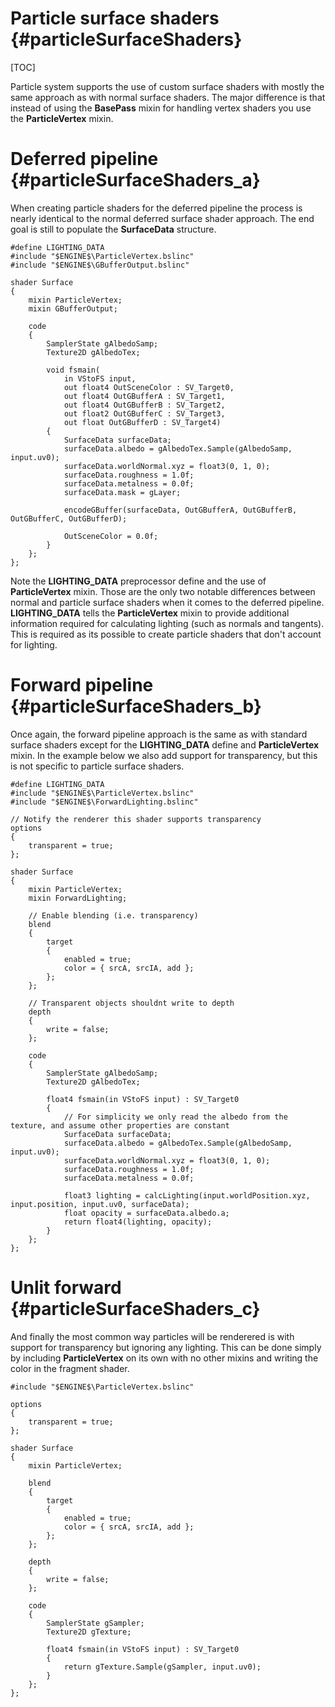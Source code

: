 Particle surface shaders					{#particleSurfaceShaders}
===============
[TOC]

Particle system supports the use of custom surface shaders with mostly the same approach as with normal surface shaders. The major difference is that instead of using the **BasePass** mixin for handling vertex shaders you use the **ParticleVertex** mixin.

# Deferred pipeline {#particleSurfaceShaders_a}
When creating particle shaders for the deferred pipeline the process is nearly identical to the normal deferred surface shader approach. The end goal is still to populate the **SurfaceData** structure.

~~~~~~~~~~~~~
#define LIGHTING_DATA
#include "$ENGINE$\ParticleVertex.bslinc"
#include "$ENGINE$\GBufferOutput.bslinc"

shader Surface
{
	mixin ParticleVertex;
	mixin GBufferOutput;

	code
	{
		SamplerState gAlbedoSamp;
		Texture2D gAlbedoTex;
	
		void fsmain(
			in VStoFS input, 
			out float4 OutSceneColor : SV_Target0,
			out float4 OutGBufferA : SV_Target1,
			out float4 OutGBufferB : SV_Target2,
			out float2 OutGBufferC : SV_Target3,
			out float OutGBufferD : SV_Target4)
		{
			SurfaceData surfaceData;
			surfaceData.albedo = gAlbedoTex.Sample(gAlbedoSamp, input.uv0);
			surfaceData.worldNormal.xyz = float3(0, 1, 0);
			surfaceData.roughness = 1.0f;
			surfaceData.metalness = 0.0f;
			surfaceData.mask = gLayer;
			
			encodeGBuffer(surfaceData, OutGBufferA, OutGBufferB, OutGBufferC, OutGBufferD);
			
			OutSceneColor = 0.0f;
		}	
	};
};
~~~~~~~~~~~~~

Note the **LIGHTING_DATA** preprocessor define and the use of **ParticleVertex** mixin. Those are the only two notable differences between normal and particle surface shaders when it comes to the deferred pipeline. **LIGHTING_DATA** tells the **ParticleVertex** mixin to provide additional information required for calculating lighting (such as normals and tangents). This is required as its possible to create particle shaders that don't account for lighting.

# Forward pipeline {#particleSurfaceShaders_b}
Once again, the forward pipeline approach is the same as with standard surface shaders except for the **LIGHTING_DATA** define and **ParticleVertex** mixin. In the example below we also add support for transparency, but this is not specific to particle surface shaders.

~~~~~~~~~~~~~
#define LIGHTING_DATA
#include "$ENGINE$\ParticleVertex.bslinc"
#include "$ENGINE$\ForwardLighting.bslinc"

// Notify the renderer this shader supports transparency
options
{
	transparent = true;
};

shader Surface
{
	mixin ParticleVertex;
	mixin ForwardLighting;
	
	// Enable blending (i.e. transparency)
	blend
	{
		target	
		{
			enabled = true;
			color = { srcA, srcIA, add };
		};
	};	
	
	// Transparent objects shouldnt write to depth
	depth
	{
		write = false;
	};
	
	code
	{
		SamplerState gAlbedoSamp;
		Texture2D gAlbedoTex;
		
		float4 fsmain(in VStoFS input) : SV_Target0
		{
			// For simplicity we only read the albedo from the texture, and assume other properties are constant
			SurfaceData surfaceData;
			surfaceData.albedo = gAlbedoTex.Sample(gAlbedoSamp, input.uv0);
			surfaceData.worldNormal.xyz = float3(0, 1, 0);
			surfaceData.roughness = 1.0f;
			surfaceData.metalness = 0.0f;
			
			float3 lighting = calcLighting(input.worldPosition.xyz, input.position, input.uv0, surfaceData);
			float opacity = surfaceData.albedo.a;
			return float4(lighting, opacity);
		}	
	};
};
~~~~~~~~~~~~~

# Unlit forward {#particleSurfaceShaders_c}
And finally the most common way particles will be renderered is with support for transparency but ignoring any lighting. This can be done simply by including **ParticleVertex** on its own with no other mixins and writing the color in the fragment shader.

~~~~~~~~~~~~~
#include "$ENGINE$\ParticleVertex.bslinc"

options
{
	transparent = true;
};

shader Surface
{
	mixin ParticleVertex;

	blend
	{
		target	
		{
			enabled = true;
			color = { srcA, srcIA, add };
		};
	};	

	depth
	{
		write = false;
	};
	
	code
	{
		SamplerState gSampler;
		Texture2D gTexture;
		
		float4 fsmain(in VStoFS input) : SV_Target0
		{
			return gTexture.Sample(gSampler, input.uv0);
		}
	};
};
~~~~~~~~~~~~~